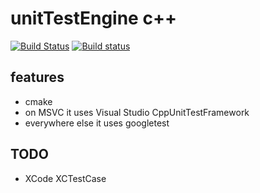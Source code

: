 # unitTestEngine c++

[![Build Status](https://travis-ci.org/damaex/unitTestEngine.svg?branch=master)](https://travis-ci.org/damaex/unitTestEngine) [![Build status](https://ci.appveyor.com/api/projects/status/v9wlua3s2m838xeo/branch/master?svg=true)](https://ci.appveyor.com/project/damaex/unittestengine/branch/master)

## features
* cmake
* on MSVC it uses Visual Studio CppUnitTestFramework
* everywhere else it uses googletest

## TODO
* XCode XCTestCase
